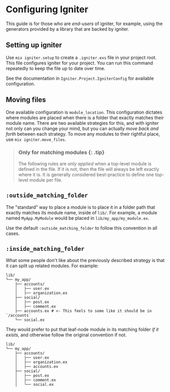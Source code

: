 # Configuring Igniter

This guide is for those who are _end-users_ of igniter, for example, using the generators provided by a library that are backed by igniter.

## Setting up igniter

Use `mix igniter.setup` to create a `.igniter.exs` file in your project root. This file configures igniter for your project. You can run this command repeatedly to keep the file up to date over time.

See the documentation in `Igniter.Project.IgniterConfig` for available configuration.

## Moving files

One available configuration is `module_location`. This configuration dictates where modules are placed when there is a folder that exactly matches their module name. There are two available strategies for this, and with igniter not only can you change your mind, but you can actually _move back and forth_ between each strategy. To move any modules to their rightful place, use `mix igniter.move_files`.

> ### Only for matching modules {: .tip}
>
> The following rules are _only applied_ when a top-level module is defined in the file. If it is not, then the file will always be left exactly where it is. It is generally considered best-practice to define one top-level module per file.

## `:outside_matching_folder`

The "standard" way to place a module is to place it in a folder path that exactly matches its module name, inside of `lib/`. For example, a module named `MyApp.MyModule` would be placed in `lib/my_app/my_module.ex`.

Use the default `:outside_matching_folder` to follow this convention in all cases.

## `:inside_matching_folder`

What some people don't like about the previously described strategy is that it can split up related modules. For example:

```
lib/
└── my_app/
    ├── accounts/
    │   ├── user.ex
    │   ├── organization.ex
    ├── social/
    │   ├── post.ex
    │   ├── comment.ex
    ├── accounts.ex # <- This feels to some like it should be in `/accounts`
    └── social.ex
```

They would prefer to put that leaf-node module in its matching folder _if it exists_, and otherwise follow the original convention if not.

```
lib/
└── my_app/
    ├── accounts/
    │   ├── user.ex
    │   ├── organization.ex
    │   ├── accounts.ex
    ├── social/
    │   ├── post.ex
    │   ├── comment.ex
    │   └── social.ex
```
